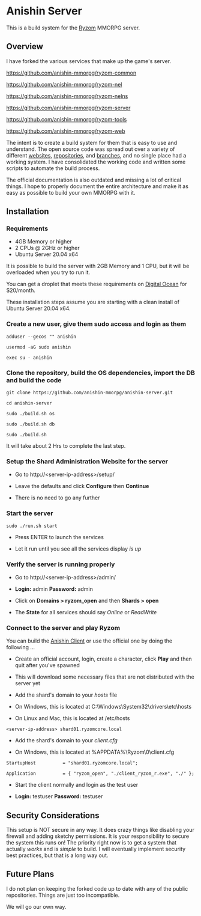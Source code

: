 # Anishin Server

This is a build system for the [Ryzom](https://ryzom.com) MMORPG server.

## Overview

I have forked the various services that make up the game's server.

https://github.com/anishin-mmorpg/ryzom-common

https://github.com/anishin-mmorpg/ryzom-nel

https://github.com/anishin-mmorpg/ryzom-nelns

https://github.com/anishin-mmorpg/ryzom-server

https://github.com/anishin-mmorpg/ryzom-tools

https://github.com/anishin-mmorpg/ryzom-web

The intent is to create a build system for them that is easy to use and understand. The open source code was spread out over a variety of different [websites](https://sourceforge.net/projects/ryzom/), [repositories](https://github.com/ryzom/), and [branches](https://github.com/ryzom/ryzomcore/tree/ryzomclassic-develop), and no single place had a working system. I have consolidated the working code and written some scripts to automate the build process.

The official documentation is also outdated and missing a lot of critical things. I hope to properly document the entire architecture and make it as easy as possible to build your own MMORPG with it.

## Installation

### Requirements

* 4GB Memory or higher
* 2 CPUs @ 2GHz or higher
* Ubuntu Server 20.04 x64

It is possible to build the server with 2GB Memory and 1 CPU, but it will be overloaded when you try to run it.

You can get a droplet that meets these requirements on [Digital Ocean](https://www.digitalocean.com/pricing/) for $20/month.

These installation steps assume you are starting with a clean install of Ubuntu Server 20.04 x64.

### Create a new user, give them sudo access and login as them

`adduser --gecos "" anishin`

`usermod -aG sudo anishin`

`exec su - anishin`

### Clone the repository, build the OS dependencies, import the DB and build the code

`git clone https://github.com/anishin-mmorpg/anishin-server.git`

`cd anishin-server`

`sudo ./build.sh os`

`sudo ./build.sh db`

`sudo ./build.sh`

It will take about 2 Hrs to complete the last step.

### Setup the Shard Administration Website for the server

* Go to http://\<server-ip-address\>/setup/

* Leave the defaults and click **Configure** then **Continue**

* There is no need to go any further

### Start the server

`sudo ./run.sh start`

* Press ENTER to launch the services

* Let it run until you see all the services display *is up*

### Verify the server is running properly

* Go to http://\<server-ip-address\>/admin/

* **Login:** admin **Password:** admin

* Click on **Domains > ryzom_open** and then **Shards > open**

* The **State** for all services should say *Online* or *ReadWrite*

### Connect to the server and play Ryzom

You can build the [Anishin Client](https://github.com/anishin-mmorpg/anishin-client) or use the official one by doing the following ... 

* Create an official account, login, create a character, click **Play** and then quit after you've spawned

* This will download some necessary files that are not distributed with the server yet

* Add the shard's domain to your *hosts* file

* On Windows, this is located at C:\Windows\System32\drivers\etc\hosts

* On Linux and Mac, this is located at /etc/hosts

`<server-ip-address> shard01.ryzomcore.local`

* Add the shard's domain to your *client.cfg*

* On Windows, this is located at %APPDATA%\Ryzom\0\client.cfg

`StartupHost          = "shard01.ryzomcore.local";`

`Application          = { "ryzom_open", "./client_ryzom_r.exe", "./" };`

* Start the client normally and login as the test user

* **Login:** testuser **Password:** testuser

## Security Considerations

This setup is NOT secure in any way. It does crazy things like disabling your firewall and adding sketchy permissions. It is your responsibility to secure the system this runs on! The priority right now is to get a system that actually *works* and is *simple* to build. I will eventually implement security best practices, but that is a long way out.

## Future Plans

I do not plan on keeping the forked code up to date with any of the public repositories. Things are just too incompatible.

We will go our own way.
